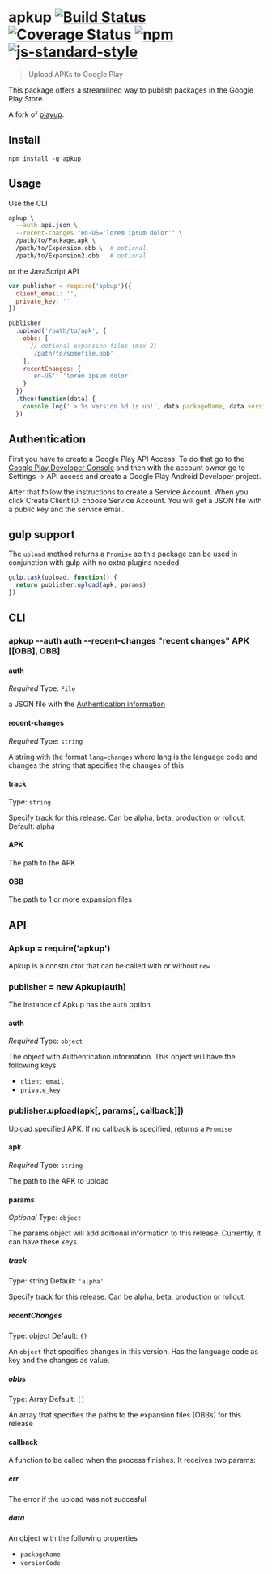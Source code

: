 # apkup [![Build Status][travis-image]][travis-url] [![Coverage Status][coveralls-image]][coveralls-url] [![npm][npm-image]][npm-url] [![js-standard-style][standard-image]][standard-url]

[travis-image]: https://travis-ci.org/filiosoft/apkup.svg?branch=master
[travis-url]: https://travis-ci.org/filiosoft/apkup
[coveralls-image]: https://coveralls.io/repos/filiosoft/apkup/badge.svg?branch=master&service=github
[coveralls-url]: https://coveralls.io/github/filiosoft/apkup?branch=master
[npm-image]: https://img.shields.io/npm/v/apkup.svg?style=flat
[npm-url]: https://npmjs.org/package/apkup
[standard-image]: https://img.shields.io/badge/code%20style-standard-brightgreen.svg?style=flat
[standard-url]: https://github.com/feross/standard

> Upload APKs to Google Play

This package offers a streamlined way to publish packages in the Google Play Store.

A fork of [playup](https://github.com/jeduan/playup).

## Install

```
npm install -g apkup
```

## Usage

Use the CLI

```bash
apkup \
  --auth api.json \
  --recent-changes "en-US='lorem ipsum dolor'" \
  /path/to/Package.apk \
  /path/to/Expansion.obb \  # optional
  /path/to/Expansion2.obb   # optional
```

or the JavaScript API

```javascript
var publisher = require('apkup')({
  client_email: '',
  private_key: ''
})

publisher
  .upload('/path/to/apk', {
    obbs: [
      // optional expansion files (max 2)
      '/path/to/somefile.obb'
    ],
    recentChanges: {
      'en-US': 'lorem ipsum dolor'
    }
  })
  .then(function(data) {
    console.log(' > %s version %d is up!', data.packageName, data.versionCode)
  })
```

## Authentication

First you have to create a Google Play API Access. To do that go to the
[Google Play Developer Console](https://play.google.com/apps/publish) and then
with the account owner go to Settings -> API access and create a Google Play
Android Developer project.

After that follow the instructions to create a Service Account.
When you click Create Client ID, choose Service Account. You will get a JSON file
with a public key and the service email.

## gulp support

The `upload` method returns a `Promise` so this package can be used in conjunction with gulp with no extra plugins needed

```javascript
gulp.task(upload, function() {
  return publisher.upload(apk, params)
})
```

## CLI

### apkup --auth auth --recent-changes "recent changes" APK [[OBB], OBB]

#### auth

_Required_
Type: `File`

a JSON file with the [Authentication information](#authentication)

#### recent-changes

_Required_
Type: `string`

A string with the format `lang=changes` where lang is the language code and changes the string that specifies the changes of this

#### track

Type: `string`

Specify track for this release. Can be alpha, beta, production or rollout. Default: alpha

#### APK

The path to the APK

#### OBB

The path to 1 or more expansion files

## API

### Apkup = require('apkup')

Apkup is a constructor that can be called with or without `new`

### publisher = new Apkup(auth)

The instance of Apkup has the `auth` option

#### auth

_Required_
Type: `object`

The object with Authentication information. This object will have the following keys

- `client_email`
- `private_key`

### publisher.upload(apk[, params[, callback]])

Upload specified APK. If no callback is specified, returns a `Promise`

#### apk

_Required_
Type: `string`

The path to the APK to upload

#### params

_Optional_
Type: `object`

The params object will add aditional information to this release. Currently, it can have these keys

##### track

Type: string
Default: `'alpha'`

Specify track for this release. Can be alpha, beta, production or rollout.

##### recentChanges

Type: object
Default: `{}`

An `object` that specifies changes in this version. Has the language code as key and the changes as value.

##### obbs

Type: Array
Default: `[]`

An array that specifies the paths to the expansion files (OBBs) for this release

#### callback

A function to be called when the process finishes. It receives two params:

##### err

The error if the upload was not succesful

##### data

An object with the following properties

- `packageName`
- `versionCode`
